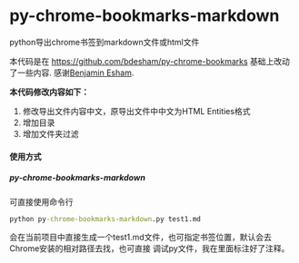 # py-chrome-bookmarks-markdown

python导出chrome书签到markdown文件或html文件

本代码是在 https://github.com/bdesham/py-chrome-bookmarks 基础上改动了一些内容.
感谢[Benjamin Esham](https://github.com/bdesham).

**本代码修改内容如下：**

1. 修改导出文件内容中文，原导出文件中中文为HTML Entities格式
2. 增加目录
3. 增加文件夹过滤

#### 使用方式

##### py-chrome-bookmarks-markdown

可直接使用命令行
```cmd
python py-chrome-bookmarks-markdown.py test1.md
```
会在当前项目中直接生成一个test1.md文件，也可指定书签位置，默认会去Chrome安装的相对路径去找，也可直接
调试py文件，我在里面标注好了注释。
